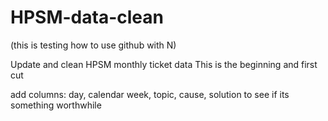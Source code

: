 # HPSM-data-clean

(this is testing how to use github with N)

Update and clean HPSM monthly ticket data
This is the beginning and first cut

add columns: day, calendar week, topic, cause, solution to see if its something worthwhile

